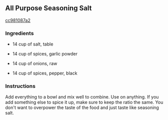 ## All Purpose Seasoning Salt

[cc981087a2](http://www.food.com/recipe/all-purpose-seasoning-salt-209434)

### Ingredients

 - 14 cup of salt, table

 - 14 cup of spices, garlic powder

 - 14 cup of onions, raw

 - 14 cup of spices, pepper, black

### Instructions

Add everything to a bowl and mix well to combine. Use on anything. If you add something else to spice it up, make sure to keep the ratio the same. You don't want to overpower the taste of the food and just taste like seasoning salt.